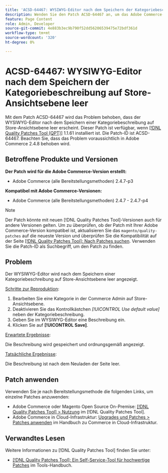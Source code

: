 ```yaml
---
title: 'ACSD-64467: WYSIWYG-Editor nach dem Speichern der Kategoriebeschreibung auf Store-Ansichtsebene leer'
description: Wenden Sie den Patch ACSD-64467 an, um das Adobe Commerce-Problem zu beheben, bei dem der WYSIWYG-Editor nach dem Speichern einer Kategoriebeschreibung auf Store-Ansichtsebene leer erscheint.
feature: Page Content
role: Admin, Developer
source-git-commit: 4e883b3ec9b790f52dd56206539475e72bdf361d
workflow-type: tm+mt
source-wordcount: '320'
ht-degree: 0%

---
```


# ACSD-64467: WYSIWYG-Editor nach dem Speichern der Kategoriebeschreibung auf Store-Ansichtsebene leer

Mit dem Patch ACSD-64467 wird das Problem behoben, dass der WYSIWYG-Editor nach dem Speichern einer Kategoriebeschreibung auf Store-Ansichtsebene leer erscheint. Dieser Patch ist verfügbar, wenn [[!DNL Quality Patches Tool (QPT)]](/help/tools/quality-patches-tool/quality-patches-tool-to-self-serve-quality-patches.md) 1.1.61 installiert ist. Die Patch-ID ist ACSD-64467. Beachten Sie, dass das Problem voraussichtlich in Adobe Commerce 2.4.8 behoben wird.

## Betroffene Produkte und Versionen

**Der Patch wird für die Adobe Commerce-Version erstellt:**

* Adobe Commerce (alle Bereitstellungsmethoden) 2.4.7-p3

**Kompatibel mit Adobe Commerce-Versionen:**

* Adobe Commerce (alle Bereitstellungsmethoden) 2.4.7 - 2.4.7-p4

>[!NOTE]
>
>Der Patch könnte mit neuen [!DNL Quality Patches Tool]-Versionen auch für andere Versionen gelten. Um zu überprüfen, ob der Patch mit Ihrer Adobe Commerce-Version kompatibel ist, aktualisieren Sie das `magento/quality-patches` auf die neueste Version und überprüfen Sie die Kompatibilität auf der Seite [[!DNL Quality Patches Tool]: Nach Patches suchen](https://experienceleague.adobe.com/tools/commerce-quality-patches/index.html?lang=de). Verwenden Sie die Patch-ID als Suchbegriff, um den Patch zu finden.

## Problem

Der WYSIWYG-Editor wird nach dem Speichern einer Kategoriebeschreibung auf Store-Ansichtsebene leer angezeigt.

<u>Schritte zur Reproduktion</u>:

1. Bearbeiten Sie eine Kategorie in der Commerce Admin auf Store-Ansichtsebene.
1. Deaktivieren Sie das Kontrollkästchen *[!UICONTROL Use default value]* neben der Kategoriebeschreibung.
1. Geben Sie im WYSIWYG-Editor eine Beschreibung ein.
1. Klicken Sie auf **[!UICONTROL Save]**.

<u>Erwartete Ergebnisse</u>:

Die Beschreibung wird gespeichert und ordnungsgemäß angezeigt.

<u>Tatsächliche Ergebnisse</u>:

Die Beschreibung ist nach dem Neuladen der Seite leer.

## Patch anwenden

Verwenden Sie je nach Bereitstellungsmethode die folgenden Links, um einzelne Patches anzuwenden:

* Adobe Commerce oder Magento Open Source On-Premise: [[!DNL Quality Patches Tool] > Nutzung](/help/tools/quality-patches-tool/usage.md) im [!DNL Quality Patches Tool].
* Adobe Commerce in Cloud-Infrastruktur: [Upgrades und Patches > Patches anwenden](https://experienceleague.adobe.com/docs/commerce-cloud-service/user-guide/develop/upgrade/apply-patches.html?lang=de) im Handbuch zu Commerce in Cloud-Infrastruktur.

## Verwandtes Lesen

Weitere Informationen zu [!DNL Quality Patches Tool] finden Sie unter:

* [[!DNL Quality Patches Tool]: Ein Self-Service-Tool für hochwertige Patches](/help/tools/quality-patches-tool/quality-patches-tool-to-self-serve-quality-patches.md) im Tools-Handbuch.

